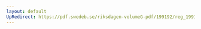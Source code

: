 ```yaml
---
layout: default
UpRedirect: https://pdf.swedeb.se/riksdagen-volumeG-pdf/199192/reg_199192/reg_199192_0478.pdf
---
```

